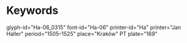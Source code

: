 # Keywords
glyph-id="Ha-06_0315"
font-id="Ha-06"
printer-id="Ha"
printer="Jan Haller"
period="1505–1525"
place="Kraków"
PT plate="169"
